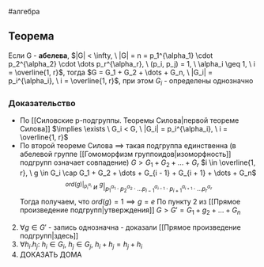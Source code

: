 #алгебра 
## Теорема
Если G - **абелева**, $|G| < \infty, \ |G| = n = p_1^{\alpha_1} \cdot p_2^{\alpha_2} \cdot \dots p_r^{\alpha_r}, \ (p_i, p_j) = 1, \ \alpha_i \geq 1, \ i = \overline{1, r}$, тогда $G = G_1 + G_2 + \dots + G_n, \ |G_i| = p_i^{\alpha_i}, \ i = \overline{1, r}$, при этом $G_i$ - определены однозначно

### Доказательство
- По [[Силовские p-подгруппы. Теоремы Силова|первой теореме Силова]] $\implies \exists \ G_i < G, \ |G_i| = p_i^{\alpha_i}, \ i = \overline{1, r}$
- По второй теореме Силова $\implies$ такая подгруппа единственна (в абелевой группе [[Гомоморфизм группоидов|изоморфность]] подгрупп означает совпадение)
$G > G_1 + G_2 + \dots + G_r$
$i \in \overline{1, r}, \ g \in G_i \cap G_1 + G_2 + \dots + G_{i - 1} + G_{i + 1} + \dots + G_n$
$$^{ord(g)|_{p_i^{\alpha_i}}} \ и \ ^{g}|_{p_1^{\alpha_1} \cdot p_2^{\alpha_2} \cdot \dots p_{i - 1}^{\alpha_{i - 1}} \cdot p_{i + 1}^{\alpha_{i + 1}} \cdot \dots p_{r}^{\alpha_{r}}}$$
Тогда получаем, что $ord(g) = 1 \implies g = e$
По пункту 2 из [[Прямое произведение подгрупп|утверждения]] $G > G' = G_1 + g_2 + \dots + G_n$
2) $\forall g \in G'$ - запись однозначна - доказали [[Прямое произведение подгрупп|здесь]]
3) $\forall h_i. h_j: \ h_i \in G_i, \ h_j \in G_j, \ h_i + h_j = h_j + h_i$
1) ДОКАЗАТЬ ДОМА